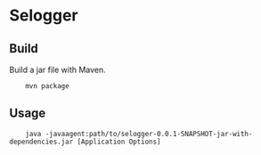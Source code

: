 
# Selogger

## Build

Build a jar file with Maven.

        mvn package


## Usage

        java -javaagent:path/to/selogger-0.0.1-SNAPSHOT-jar-with-dependencies.jar [Application Options]
